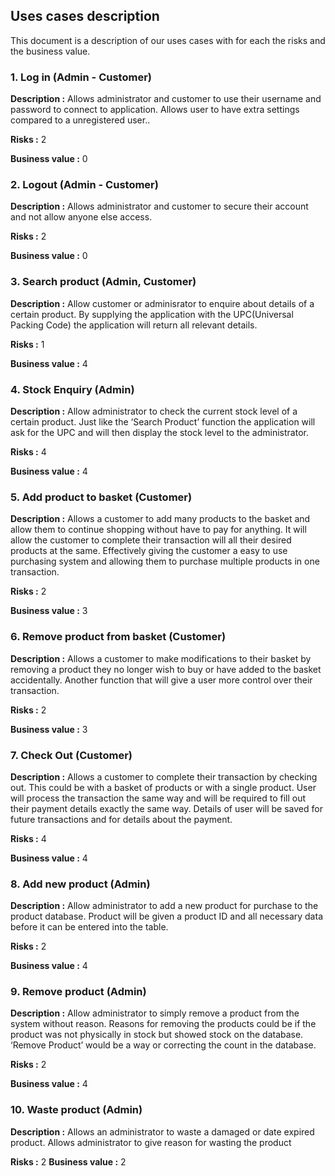 ## Uses cases description ##

This document is a description of our uses cases with for each the risks and the business value.

### 1. Log in (Admin - Customer) ###

**Description :** 
Allows administrator and customer to use their username and password to connect to application. Allows user to have extra settings compared to a unregistered user..


**Risks :** 2 

**Business value :** 0


### 2. Logout (Admin - Customer) ###

**Description :** 
Allows administrator and customer to secure their account and not allow anyone else access.


**Risks :** 2

**Business value :** 0


### 3. Search product (Admin, Customer) ###

**Description :** 
Allow customer or adminisrator to enquire about details of a certain product. By supplying the application with the UPC(Universal Packing Code) the application will return all relevant details.


**Risks :** 1

**Business value :** 4


### 4. Stock Enquiry (Admin) ###

**Description :** 
Allow administrator to check the current stock level of a certain product. Just like the ‘Search Product’ function the application will ask for the UPC and will then display the stock level to the administrator.


**Risks :** 4

**Business value :** 4

### 5. Add product to basket (Customer) ###

**Description :** 
Allows a customer to add many products to the basket and allow them to continue shopping without have to pay for anything. It will allow the customer to complete their transaction will all their desired products at the same. Effectively giving the customer a easy to use purchasing system and allowing them to purchase multiple products in one transaction.


**Risks :** 2

**Business value :** 3

### 6. Remove product from basket (Customer) ###

**Description :** 
Allows a customer to make modifications to their basket by removing a product they no longer wish to buy or have added to the basket accidentally. Another function that will give a user more control over their transaction.


**Risks :** 2

**Business value :** 3

### 7. Check Out (Customer) ###

**Description :**
Allows a customer to complete their transaction by checking out. This could be with a basket of products or with a single product. User will process the transaction the same way and will be required to fill out their payment details exactly the same way. 
Details of user will be saved for future transactions and for details about the payment.


**Risks :** 4

**Business value :** 4

### 8. Add new product (Admin) ###

**Description :** 
Allow administrator to add a new product for purchase to the product database. Product will be given a product ID and all necessary data before it can be entered into the table. 


**Risks :** 2

**Business value :** 4


### 9. Remove product (Admin) ###

**Description :** 
Allow administrator to simply remove a product from the system without reason. Reasons for removing the products could be if the product was not physically in stock but showed stock on the database. ‘Remove Product’ would be a way or correcting the count in the database. 


**Risks :** 2

**Business value :** 4

### 10. Waste product (Admin) ###

**Description :** 
Allows an administrator to waste a damaged or date expired product. Allows administrator to give reason for wasting the product


**Risks :** 2
**Business value :** 2


